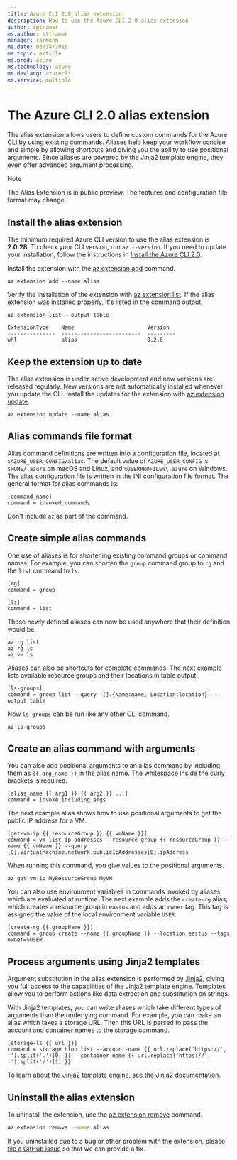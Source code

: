 ```yaml
---
title: Azure CLI 2.0 alias extension
description: How to use the Azure CLI 2.0 alias extension
author: sptramer
ms.author: sttramer
manager: carmonm
ms.date: 03/14/2018
ms.topic: article
ms.prod: azure
ms.technology: azure
ms.devlang: azurecli
ms.service: multiple
---
```


# The Azure CLI 2.0 alias extension

The alias extension allows users to define custom commands for the Azure CLI by using existing commands. Aliases help keep your workflow concise and simple by allowing shortcuts and giving you the ability to use positional arguments. Since aliases are powered by the Jinja2 template engine, they even offer advanced argument processing.

> [!NOTE]
> The Alias Extension is in public preview. The features and configuration file format may change.

## Install the alias extension

The minimum required Azure CLI version to use the alias extension is **2.0.28**. To check your CLI version, run `az --version`. If you need to update your installation,  follow the instructions in [Install the Azure CLI 2.0](./install-azure-cli.md).

Install the extension with the [az extension add](/cli/azure/extension#az-extension-add) command.

```azurecli
az extension add --name alias
```

Verify the installation of the extension with [az extension list](/cli/azure/extension#az-extension-list). If the alias extension was installed properly, it's listed in the command output.

```azurecli
az extension list --output table
```

```output
ExtensionType    Name                       Version
---------------  -------------------------  ---------
whl              alias                      0.2.0
```

## Keep the extension up to date

The alias extension is under active development and new versions are released regularly. New versions are not automatically installed whenever you update the CLI. Install the updates for the extension with [az extension update](/cli/azure/extension#az-extension-update).

```azurecli
az extension update --name alias
```

## Alias commands file format

Alias command definitions are written into a configuration file, located at `$AZURE_USER_CONFIG/alias`. The default value of `AZURE_USER_CONFIG` is `$HOME/.azure` on macOS and Linux, and `%USERPROFILE%\.azure` on Windows. The alias configuration file is written in the INI configuration file format. The general format for alias commands is:

```
[command_name]
command = invoked_commands
```

Don't include `az` as part of the command.

## Create simple alias commands

One use of aliases is for shortening existing command groups or command names. For example, you can shorten the `group` command group to `rg` and the `list` command to `ls`.

```
[rg]
command = group

[ls]
command = list
```

These newly defined aliases can now be used anywhere that their definition would be.

```azurecli
az rg list
az rg ls
az vm ls
```

Aliases can also be shortcuts for complete commands. The next example lists available resource groups and their locations in table output:

```
[ls-groups]
command = group list --query '[].{Name:name, Location:location}' --output table
```

Now `ls-groups` can be run like any other CLI command.

```azurecli
az ls-groups
```

## Create an alias command with arguments

You can also add positional arguments to an alias command by including them as `{{ arg_name }}` in the alias name. The whitespace inside the curly brackets is required.

```
[alias_name {{ arg1 }} {{ arg2 }} ...]
command = invoke_including_args
```

The next example alias shows how to use positional arguments to get the public IP address for a VM.

```
[get-vm-ip {{ resourceGroup }} {{ vmName }}]
command = vm list-ip-addresses --resource-group {{ resourceGroup }} --name {{ vmName }} --query [0].virtualMachine.network.publicIpAddresses[0].ipAddress
```

When running this command, you give values to the positional arguments.

```azruecli
az get-vm-ip MyResourceGroup MyVM
```

You can also use environment variables in commands invoked by aliases, which are evaluated at runtime. The next example adds the `create-rg` alias, which creates a resource group in `eastus` and adds an `owner` tag. This tag is assigned the value of the local environment variable `USER`.

```
[create-rg {{ groupName }}]
command = group create --name {{ groupName }} --location eastus --tags owner=$USER
```

## Process arguments using Jinja2 templates

Argument substitution in the alias extension is performed by [Jinja2](http://jinja.pocoo.org/docs/2.10/), giving you full access to the capabilities of the Jinja2 template engine. Templates allow you to perform actions like data extraction and substitution on strings.

With Jinja2 templates, you can write aliases which take different types of arguments than the underlying command. For example, you can make an alias which takes a storage URL. Then this URL is parsed to pass the account and container names to the storage command.

```
[storage-ls {{ url }}]
command = storage blob list --account-name {{ url.replace('https://', '').split('.')[0] }} --container-name {{ url.replace('https://', '').split('/')[1] }}
```

To learn about the Jinja2 template engine, see [the Jinja2 documentation](http://jinja.pocoo.org/docs/2.10/templates/).

## Uninstall the alias extension

To uninstall the extension, use the [az extension remove](/cli/azure/extension#az-extension-remove) command.

```bash
az extension remove --name alias
```

If you uninstalled due to a bug or other problem with the extension, please [file a GitHub issue](https://github.com/Azure/azure-cli-extensions/issues) so that we can provide a fix.
